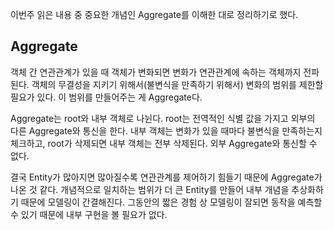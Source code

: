 이번주 읽은 내용 중 중요한 개념인 Aggregate를 이해한 대로 정리하기로 했다.

## Aggregate

  객체 간 연관관계가 있을 때 객체가 변화되면 변화가 연관관계에 속하는 객체까지 전파된다. 객체의 무결성을 지키기 위해서(불변식을 만족하기 위해서) 변화의 범위를 제한할 필요가 있다. 이 범위를 만들어주는 게 Aggregate다.

  Aggregate는 root와 내부 객체로 나뉜다. root는 전역적인 식별 값을 가지고 외부의 다른 Aggregate와 통신을 한다. 내부 객체는 변화가 있을 때마다 불변식을 만족하는지 체크하고, root가 삭제되면 내부 객체는 전부 삭제된다. 외부 Aggregate와 통신할 수 없다.

  결국 Entity가 많아지면 많아질수록 연관관계를 제어하기 힘들기 때문에 Aggregate가 나온 것 같다. 개념적으로 일치하는 범위가 더 큰 Entity를 만들어 내부 개념을 추상화하기 때문에 모델링이 간결해진다. 그동안의 짧은 경험 상 모델링이 잘되면 동작을 예측할 수 있기 때문에 내부 구현을 볼 필요가 없다.
